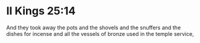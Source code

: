 # II Kings 25:14

And they took away the pots and the shovels and the snuffers and the dishes for incense and all the vessels of bronze used in the temple service,
